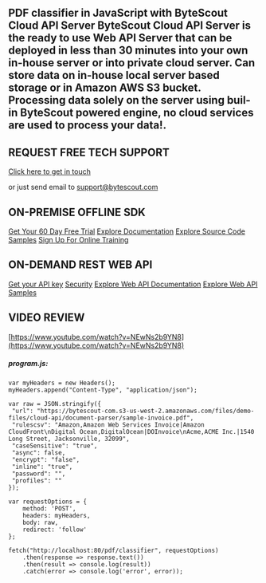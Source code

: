 ## PDF classifier in JavaScript with ByteScout Cloud API Server ByteScout Cloud API Server is the ready to use Web API Server that can be deployed in less than 30 minutes into your own in-house server or into private cloud server. Can store data on in-house local server based storage or in Amazon AWS S3 bucket. Processing data solely on the server using buil-in ByteScout powered engine, no cloud services are used to process your data!.

## REQUEST FREE TECH SUPPORT

[Click here to get in touch](https://bytescout.zendesk.com/hc/en-us/requests/new?subject=ByteScout%20Cloud%20API%20Server%20Question)

or just send email to [support@bytescout.com](mailto:support@bytescout.com?subject=ByteScout%20Cloud%20API%20Server%20Question) 

## ON-PREMISE OFFLINE SDK 

[Get Your 60 Day Free Trial](https://bytescout.com/download/web-installer?utm_source=github-readme)
[Explore Documentation](https://bytescout.com/documentation/index.html?utm_source=github-readme)
[Explore Source Code Samples](https://github.com/bytescout/ByteScout-SDK-SourceCode/)
[Sign Up For Online Training](https://academy.bytescout.com/)


## ON-DEMAND REST WEB API

[Get your API key](https://app.pdf.co/signup?utm_source=github-readme)
[Security](https://pdf.co/security)
[Explore Web API Documentation](https://apidocs.pdf.co?utm_source=github-readme)
[Explore Web API Samples](https://github.com/bytescout/ByteScout-SDK-SourceCode/tree/master/PDF.co%20Web%20API)

## VIDEO REVIEW

[https://www.youtube.com/watch?v=NEwNs2b9YN8](https://www.youtube.com/watch?v=NEwNs2b9YN8)




<!-- code block begin -->

##### **program.js:**
    
```
var myHeaders = new Headers();
myHeaders.append("Content-Type", "application/json");

var raw = JSON.stringify({
 "url": "https://bytescout-com.s3-us-west-2.amazonaws.com/files/demo-files/cloud-api/document-parser/sample-invoice.pdf",
 "rulescsv": "Amazon,Amazon Web Services Invoice|Amazon CloudFront\nDigital Ocean,DigitalOcean|DOInvoice\nAcme,ACME Inc.|1540 Long Street, Jacksonville, 32099",
 "caseSensitive": "true",
 "async": false,
 "encrypt": "false",
 "inline": "true",
 "password": "",
 "profiles": ""
});

var requestOptions = {
	method: 'POST',
	headers: myHeaders,
	body: raw,
	redirect: 'follow'
};

fetch("http://localhost:80/pdf/classifier", requestOptions)
	.then(response => response.text())
	.then(result => console.log(result))
	.catch(error => console.log('error', error));

```

<!-- code block end -->
